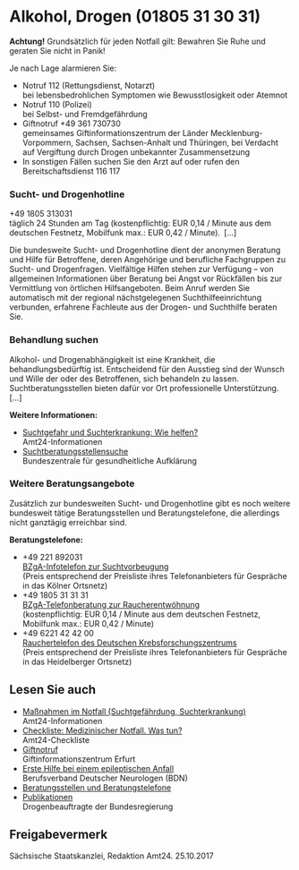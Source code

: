 # Alkohol, Drogen (01805 31 30 31)

**Achtung!** Grundsätzlich für jeden Notfall gilt: Bewahren Sie Ruhe und geraten Sie nicht in Panik!

Je nach Lage alarmieren Sie:

* Notruf 112 (Rettungsdienst, Notarzt)  
  bei lebensbedrohlichen Symptomen wie Bewusstlosigkeit oder Atemnot
* Notruf 110 (Polizei)  
  bei Selbst- und Fremdgefährdung
* Giftnotruf +49 361 730730  
  gemeinsames Giftinformationszentrum der Länder Mecklenburg-Vorpommern, Sachsen, Sachsen-Anhalt und Thüringen, bei Verdacht auf Vergiftung durch Drogen unbekannter Zusammensetzung
* In sonstigen Fällen suchen Sie den Arzt auf oder rufen den Bereitschaftsdienst 116 117

### Sucht- und Drogenhotline

+49 1805 313031  
täglich 24 Stunden am Tag (kostenpflichtig: EUR 0,14 / Minute aus dem deutschen Festnetz, Mobilfunk max.: EUR 0,42 / Minute). [...]

Die bundesweite Sucht- und Drogenhotline dient der anonymen Beratung und Hilfe für Betroffene, deren Angehörige und berufliche Fachgruppen zu Sucht- und Drogenfragen. Vielfältige Hilfen stehen zur Verfügung – von allgemeinen Informationen über Beratung bei Angst vor Rückfällen bis zur Vermittlung von örtlichen Hilfsangeboten. Beim Anruf werden Sie automatisch mit der regional nächstgelegenen Suchthilfeeinrichtung verbunden, erfahrene Fachleute aus der Drogen- und Suchthilfe beraten Sie.

### Behandlung suchen

Alkohol- und Drogenabhängigkeit ist eine Krankheit, die behandlungsbedürftig ist. Entscheidend für den Ausstieg sind der Wunsch und Wille der oder des Betroffenen, sich behandeln zu lassen. Suchtberatungsstellen bieten dafür vor Ort professionelle Unterstützung. [...]

**Weitere Informationen:**

* [Suchtgefahr und Suchterkrankung: Wie helfen?](https://amt24dev.sachsen.de/zufi/lebenslagen/5000120)  
   Amt24-Informationen
* [Suchtberatungsstellensuche](https://www.bzga.de/service/beratungsstellen/suchtprobleme/ "Verzeichnis der Suchtberatungsstellen zu Drogen-, Alkohol-, Medikamenten- und Glücksspielsucht")  
   Bundeszentrale für gesundheitliche Aufklärung

### Weitere Beratungsangebote

Zusätzlich zur bundesweiten Sucht- und Drogenhotline gibt es noch weitere bundesweit tätige Beratungsstellen und Beratungstelefone, die allerdings nicht ganztägig erreichbar sind.

**Beratungstelefone:**

* +49 221 892031  
   [BZgA-Infotelefon zur Suchtvorbeugung](http://www.bzga.de/service/infotelefone/infotelefon-zur-suchtvorbeugung/?uid=81c1da47f3585b9d399b3553983e870f)  
   (Preis entsprechend der Preisliste ihres Telefonanbieters für Gespräche in das Kölner Ortsnetz)
* +49 1805 31 31 31  
   [BZgA-Telefonberatung zur Raucherentwöhnung](http://www.bzga.de/?uid=0a0767f857a2a3f0714d794f0face05e&id=Seite1077)  
   (kostenpflichtig: EUR 0,14 / Minute aus dem deutschen Festnetz, Mobilfunk max.: EUR 0,42 / Minute)
* +49 6221 42 42 00  
   [Rauchertelefon des Deutschen Krebsforschungszentrums](http://www.dkfz.de/de/rauchertelefon/index.html "Rauchstopp (Deutsches Krebsforschungszentrum)")  
   (Preis entsprechend der Preisliste ihres Telefonanbieters für Gespräche in das Heidelberger Ortsnetz)

## Lesen Sie auch

* [Maßnahmen im Notfall (Suchtgefährdung, Suchterkrankung)](https://amt24dev.sachsen.de/zufi/lebenslagen/5000759)  
  Amt24-Informationen
* [Checkliste: Medizinischer Notfall. Was tun?](https://amt24dev.sachsen.de/zufi/lebenslagen/5000458)  
  Amt24-Checkliste
* [Giftnotruf](https://www.ggiz-erfurt.de/notfall.html "GIZ: Giftnotruf (ggiz-erfurt.de)")  
  Giftinformationszentrum Erfurt
* [Erste Hilfe bei einem epileptischen Anfall](http://www.epilepsie-vereinigung.de/epilepsie/erste-hilfe/ "Informationen zur Ersten Hilfe bei Anfällen speziell für Epilepsieanfälle von der Deutsche Epilepsievereinigung")  
  Berufsverband Deutscher Neurologen (BDN)
* [Beratungsstellen und Beratungstelefone](https://www.drogenbeauftragte.de/kontakt.html "Drogenbeauftragte: Beratungsstellen und Beratungstelefone")
* [Publikationen](http://www.drogenbeauftragte.de/kontakt-und-service/publikationen.html)  
  Drogenbeauftragte der Bundesregierung

## Freigabevermerk

Sächsische Staatskanzlei, Redaktion Amt24. 25.10.2017
